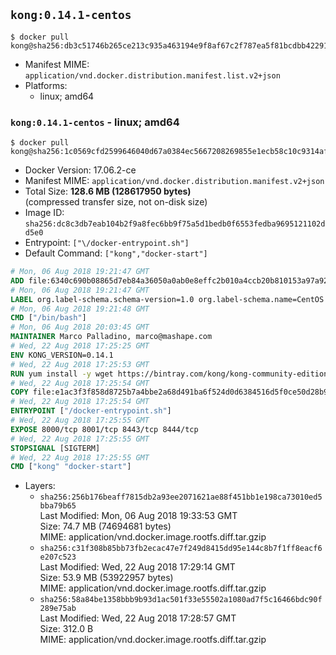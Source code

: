 ## `kong:0.14.1-centos`

```console
$ docker pull kong@sha256:db3c51746b265ce213c935a463194e9f8af67c2f787ea5f81bcdbb422918a24e
```

-	Manifest MIME: `application/vnd.docker.distribution.manifest.list.v2+json`
-	Platforms:
	-	linux; amd64

### `kong:0.14.1-centos` - linux; amd64

```console
$ docker pull kong@sha256:1c0569cfd2599646040d67a0384ec5667208269855e1ecb58c10c9314af4d8f9
```

-	Docker Version: 17.06.2-ce
-	Manifest MIME: `application/vnd.docker.distribution.manifest.v2+json`
-	Total Size: **128.6 MB (128617950 bytes)**  
	(compressed transfer size, not on-disk size)
-	Image ID: `sha256:dc8c3db7eab104b2f9a8fec6bb9f75a5d1bedb0f6553fedba9695121102dd5e0`
-	Entrypoint: `["\/docker-entrypoint.sh"]`
-	Default Command: `["kong","docker-start"]`

```dockerfile
# Mon, 06 Aug 2018 19:21:47 GMT
ADD file:6340c690b08865d7eb84a36050a0ab0e8effc2b010a4ccb20b810153a97a9228 in / 
# Mon, 06 Aug 2018 19:21:47 GMT
LABEL org.label-schema.schema-version=1.0 org.label-schema.name=CentOS Base Image org.label-schema.vendor=CentOS org.label-schema.license=GPLv2 org.label-schema.build-date=20180804
# Mon, 06 Aug 2018 19:21:48 GMT
CMD ["/bin/bash"]
# Mon, 06 Aug 2018 20:03:45 GMT
MAINTAINER Marco Palladino, marco@mashape.com
# Wed, 22 Aug 2018 17:25:25 GMT
ENV KONG_VERSION=0.14.1
# Wed, 22 Aug 2018 17:25:53 GMT
RUN yum install -y wget https://bintray.com/kong/kong-community-edition-rpm/download_file?file_path=centos/7/kong-community-edition-$KONG_VERSION.el7.noarch.rpm &&     yum clean all
# Wed, 22 Aug 2018 17:25:54 GMT
COPY file:e1ac3f3f858d8725b7a4bbe2a68d491ba6f524d0d6384516d5f0ce50d28b9fda in /docker-entrypoint.sh 
# Wed, 22 Aug 2018 17:25:54 GMT
ENTRYPOINT ["/docker-entrypoint.sh"]
# Wed, 22 Aug 2018 17:25:55 GMT
EXPOSE 8000/tcp 8001/tcp 8443/tcp 8444/tcp
# Wed, 22 Aug 2018 17:25:55 GMT
STOPSIGNAL [SIGTERM]
# Wed, 22 Aug 2018 17:25:55 GMT
CMD ["kong" "docker-start"]
```

-	Layers:
	-	`sha256:256b176beaff7815db2a93ee2071621ae88f451bb1e198ca73010ed5bba79b65`  
		Last Modified: Mon, 06 Aug 2018 19:33:53 GMT  
		Size: 74.7 MB (74694681 bytes)  
		MIME: application/vnd.docker.image.rootfs.diff.tar.gzip
	-	`sha256:c31f308b85bb73fb2ecac47e7f249d8415dd95e144c8b7f1ff8eacf6e207c523`  
		Last Modified: Wed, 22 Aug 2018 17:29:14 GMT  
		Size: 53.9 MB (53922957 bytes)  
		MIME: application/vnd.docker.image.rootfs.diff.tar.gzip
	-	`sha256:58a84be1358bbb9b93d1ac501f33e55502a1080ad7f5c16466bdc90f289e75ab`  
		Last Modified: Wed, 22 Aug 2018 17:28:57 GMT  
		Size: 312.0 B  
		MIME: application/vnd.docker.image.rootfs.diff.tar.gzip

